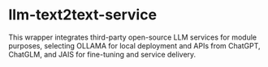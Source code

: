 # llm-text2text-service
This wrapper integrates third-party open-source LLM services for module purposes, selecting OLLAMA for local deployment and APIs from ChatGPT, ChatGLM, and JAIS for fine-tuning and service delivery.
